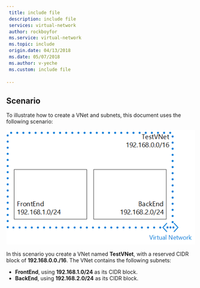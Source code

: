 ```yaml
---
 title: include file
 description: include file
 services: virtual-network
 author: rockboyfor
 ms.service: virtual-network
 ms.topic: include
 origin.date: 04/13/2018
 ms.date: 05/07/2018
 ms.author: v-yeche
 ms.custom: include file

---
```


## Scenario

To illustrate how to create a VNet and subnets, this document uses the following scenario:

![VNet scenario](./media/virtual-networks-create-vnet-scenario-include/vnet-scenario.png)

In this scenario you create a VNet named **TestVNet**, with a reserved CIDR block of **192.168.0.0./16**. The VNet contains the following subnets: 

* **FrontEnd**, using **192.168.1.0/24** as its CIDR block.
* **BackEnd**, using **192.168.2.0/24** as its CIDR block.